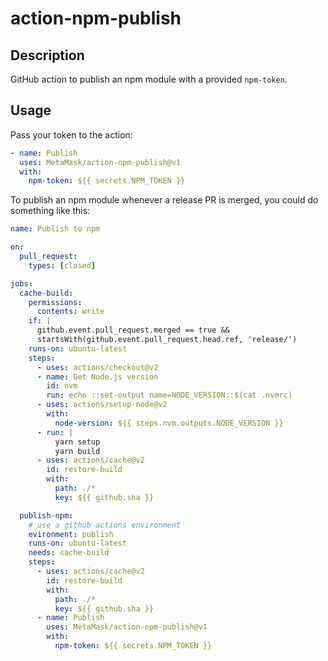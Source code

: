 # action-npm-publish

## Description

GitHub action to publish an npm module with a provided `npm-token`.

## Usage

Pass your token to the action:

```yaml
- name: Publish
  uses: MetaMask/action-npm-publish@v1
  with:
    npm-token: ${{ secrets.NPM_TOKEN }}
```

To publish an npm module whenever a release PR is merged, you could do something like this:

```yaml
name: Publish to npm

on:
  pull_request:
    types: [closed]

jobs:
  cache-build:
    permissions:
      contents: write
    if: |
      github.event.pull_request.merged == true &&
      startsWith(github.event.pull_request.head.ref, 'release/')
    runs-on: ubuntu-latest
    steps:
      - uses: actions/checkout@v2
      - name: Get Node.js version
        id: nvm
        run: echo ::set-output name=NODE_VERSION::$(cat .nvmrc)
      - uses: actions/setup-node@v2
        with:
          node-version: ${{ steps.nvm.outputs.NODE_VERSION }}
      - run: |
          yarn setup
          yarn build
      - uses: actions/cache@v2
        id: restore-build
        with:
          path: ./*
          key: ${{ github.sha }}

  publish-npm:
    # use a github actions environment
    evironment: publish
    runs-on: ubuntu-latest
    needs: cache-build
    steps:
      - uses: actions/cache@v2
        id: restore-build
        with:
          path: ./*
          key: ${{ github.sha }}
      - name: Publish
        uses: MetaMask/action-npm-publish@v1
        with:
          npm-token: ${{ secrets.NPM_TOKEN }}
```
